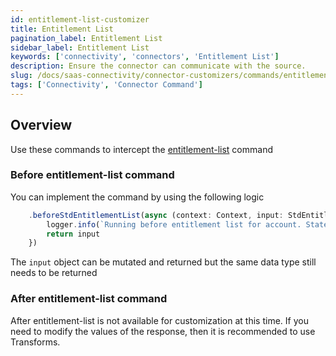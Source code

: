 ```yaml
---
id: entitlement-list-customizer
title: Entitlement List
pagination_label: Entitlement List
sidebar_label: Entitlement List
keywords: ['connectivity', 'connectors', 'Entitlement List']
description: Ensure the connector can communicate with the source.
slug: /docs/saas-connectivity/connector-customizers/commands/entitlement-list
tags: ['Connectivity', 'Connector Command']
---
```


## Overview

Use these commands to intercept the [entitlement-list](../../commands/entitlement-list) command

### Before entitlement-list command

You can implement the command by using the following logic

```javascript
    .beforeStdEntitlementList(async (context: Context, input: StdEntitlementListInput) => {
        logger.info(`Running before entitlement list for account. State ${input.state}`)
        return input
    })
```
The `input` object can be mutated and returned but the same data type still needs to be returned 

### After entitlement-list command

After entitlement-list is not available for customization at this time. If you need to modify the values of the response, then it is recommended to use Transforms.